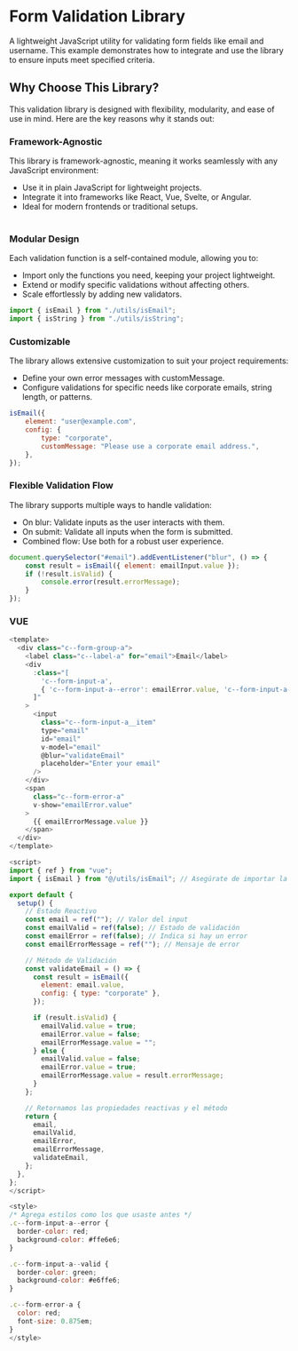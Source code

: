 # Form Validation Library
A lightweight JavaScript utility for validating form fields like email and username. This example demonstrates how to integrate and use the library to ensure inputs meet specified criteria.

## Why Choose This Library?
This validation library is designed with flexibility, modularity, and ease of use in mind. Here are the key reasons why it stands out:

### Framework-Agnostic
This library is framework-agnostic, meaning it works seamlessly with any JavaScript environment:

- Use it in plain JavaScript for lightweight projects.
- Integrate it into frameworks like React, Vue, Svelte, or Angular.
- Ideal for modern frontends or traditional setups.
<br><br>

### Modular Design
Each validation function is a self-contained module, allowing you to:

- Import only the functions you need, keeping your project lightweight.
- Extend or modify specific validations without affecting others.
- Scale effortlessly by adding new validators.

```js
import { isEmail } from "./utils/isEmail";
import { isString } from "./utils/isString";
```

### Customizable

The library allows extensive customization to suit your project requirements:

- Define your own error messages with customMessage.
- Configure validations for specific needs like corporate emails, string length, or patterns.

```js
isEmail({
    element: "user@example.com",
    config: {
        type: "corporate",
        customMessage: "Please use a corporate email address.",
    },
});
```

### Flexible Validation Flow

The library supports multiple ways to handle validation:

- On blur: Validate inputs as the user interacts with them.
- On submit: Validate all inputs when the form is submitted.
- Combined flow: Use both for a robust user experience.

```js
document.querySelector("#email").addEventListener("blur", () => {
    const result = isEmail({ element: emailInput.value });
    if (!result.isValid) {
        console.error(result.errorMessage);
    }
});
```

### VUE
```javascript
<template>
  <div class="c--form-group-a">
    <label class="c--label-a" for="email">Email</label>
    <div
      :class="[
        'c--form-input-a',
        { 'c--form-input-a--error': emailError.value, 'c--form-input-a--valid': emailValid.value }
      ]"
    >
      <input
        class="c--form-input-a__item"
        type="email"
        id="email"
        v-model="email"
        @blur="validateEmail"
        placeholder="Enter your email"
      />
    </div>
    <span
      class="c--form-error-a"
      v-show="emailError.value"
    >
      {{ emailErrorMessage.value }}
    </span>
  </div>
</template>

<script>
import { ref } from "vue";
import { isEmail } from "@/utils/isEmail"; // Asegúrate de importar la función

export default {
  setup() {
    // Estado Reactivo
    const email = ref(""); // Valor del input
    const emailValid = ref(false); // Estado de validación
    const emailError = ref(false); // Indica si hay un error
    const emailErrorMessage = ref(""); // Mensaje de error

    // Método de Validación
    const validateEmail = () => {
      const result = isEmail({
        element: email.value,
        config: { type: "corporate" },
      });

      if (result.isValid) {
        emailValid.value = true;
        emailError.value = false;
        emailErrorMessage.value = "";
      } else {
        emailValid.value = false;
        emailError.value = true;
        emailErrorMessage.value = result.errorMessage;
      }
    };

    // Retornamos las propiedades reactivas y el método
    return {
      email,
      emailValid,
      emailError,
      emailErrorMessage,
      validateEmail,
    };
  },
};
</script>

<style>
/* Agrega estilos como los que usaste antes */
.c--form-input-a--error {
  border-color: red;
  background-color: #ffe6e6;
}

.c--form-input-a--valid {
  border-color: green;
  background-color: #e6ffe6;
}

.c--form-error-a {
  color: red;
  font-size: 0.875em;
}
</style>
```


